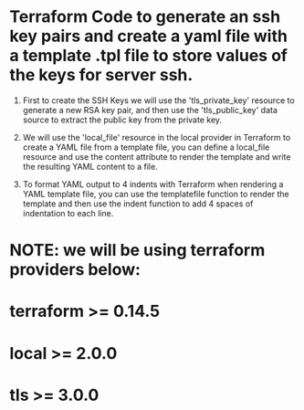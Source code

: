 # Terraform Code to generate an ssh key pairs and create a yaml file with a template .tpl file to store values of the keys for server ssh.

1. First to create the SSH Keys we will use the 'tls_private_key' resource to generate a new RSA key pair, and then use the 'tls_public_key' data source to extract the public key from the private key.

2. We will use the 'local_file' resource in the local provider in Terraform to create a YAML file from a template file, you can define a local_file resource and use the content attribute to render the template and write the resulting YAML content to a file.

3. To format YAML output to 4 indents with Terraform when rendering a YAML template file, you can use the templatefile function to render the template and then use the indent function to add 4 spaces of indentation to each line.

# NOTE: we will be using terraform providers below:
#  terraform  >= 0.14.5
# local >= 2.0.0
# tls >= 3.0.0